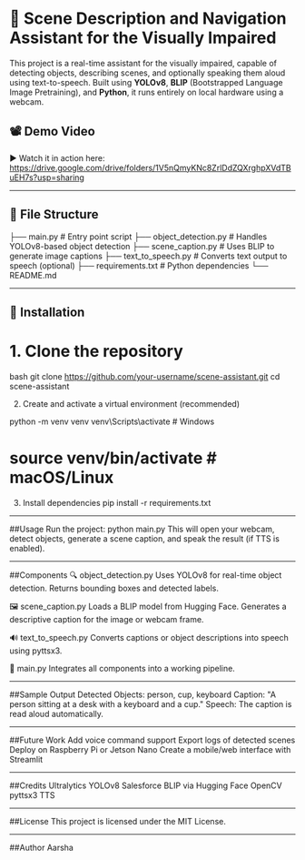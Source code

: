 # 🎯 Scene Description and Navigation Assistant for the Visually Impaired

This project is a real-time assistant for the visually impaired, capable of detecting objects, describing scenes, and optionally speaking them aloud using text-to-speech. Built using **YOLOv8**, **BLIP** (Bootstrapped Language Image Pretraining), and **Python**, it runs entirely on local hardware using a webcam.

## 📽️ Demo Video

▶️ Watch it in action here: https://drive.google.com/drive/folders/1V5nQmyKNc8ZrlDdZQXrghpXVdTBuEH7s?usp=sharing

---

## 📂 File Structure

├── main.py # Entry point script
├── object_detection.py # Handles YOLOv8-based object detection
├── scene_caption.py # Uses BLIP to generate image captions
├── text_to_speech.py # Converts text output to speech (optional)
├── requirements.txt # Python dependencies
└── README.md


---

## 🔧 Installation

# 1. Clone the repository

bash
git clone https://github.com/your-username/scene-assistant.git
cd scene-assistant

2. Create and activate a virtual environment (recommended)

python -m venv venv
venv\Scripts\activate      # Windows
# source venv/bin/activate  # macOS/Linux

3. Install dependencies
pip install -r requirements.txt

---

##Usage
Run the project:
python main.py
This will open your webcam, detect objects, generate a scene caption, and speak the result (if TTS is enabled).

---

##Components
🔍 object_detection.py
Uses YOLOv8 for real-time object detection.
Returns bounding boxes and detected labels.

🖼️ scene_caption.py
Loads a BLIP model from Hugging Face.
Generates a descriptive caption for the image or webcam frame.

🔊 text_to_speech.py
Converts captions or object descriptions into speech using pyttsx3.

🧩 main.py
Integrates all components into a working pipeline.

---

##Sample Output
Detected Objects: person, cup, keyboard
Caption: "A person sitting at a desk with a keyboard and a cup."
Speech: The caption is read aloud automatically.

---

##Future Work
Add voice command support
Export logs of detected scenes
Deploy on Raspberry Pi or Jetson Nano
Create a mobile/web interface with Streamlit

---

##Credits
Ultralytics YOLOv8
Salesforce BLIP via Hugging Face
OpenCV
pyttsx3 TTS

---

##License
This project is licensed under the MIT License.

---

##Author
Aarsha
